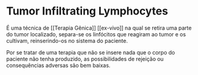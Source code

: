 # Tumor Infiltrating Lymphocytes
É uma técnica de [[Terapia Gênica]] [[ex-vivo]] na qual se retira uma parte do tumor localizado, separa-se os linfócitos que reagiram ao tumor e os cultivam, reinserindo-os no sistema do paciente.

Por se tratar de uma terapia que não se insere nada que o corpo do paciente não tenha produzido, as possibilidades de rejeição ou consequências adversas são bem baixas.